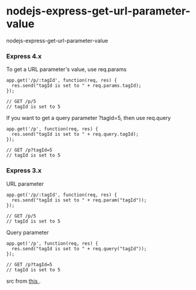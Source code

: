 # nodejs-express-get-url-parameter-value
nodejs-express-get-url-parameter-value

### Express 4.x

To get a URL parameter's value, use req.params
```
app.get('/p/:tagId', function(req, res) {
  res.send("tagId is set to " + req.params.tagId);
});

// GET /p/5
// tagId is set to 5
```
If you want to get a query parameter ?tagId=5, then use req.query
```
app.get('/p', function(req, res) {
  res.send("tagId is set to " + req.query.tagId);
});

// GET /p?tagId=5
// tagId is set to 5
```

### Express 3.x

URL parameter
```
app.get('/p/:tagId', function(req, res) {
  res.send("tagId is set to " + req.param("tagId"));
});

// GET /p/5
// tagId is set to 5
```
Query parameter
```
app.get('/p', function(req, res) {
  res.send("tagId is set to " + req.query("tagId"));
});

// GET /p?tagId=5
// tagId is set to 5
```

src from <a href="https://stackoverflow.com/questions/20089582/how-to-get-a-url-parameter-in-express"> this </a>.
